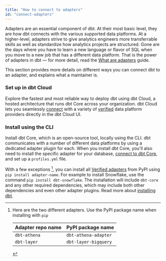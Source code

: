 ```yaml
---
title: "How to connect to adapters"
id: "connect-adapters"
---
```


Adapters are an essential component of dbt. At their most basic level, they are how dbt connects with the various supported data platforms. At a higher-level, adapters strive to give analytics engineers more transferrable skills as well as standardize how analytics projects are structured. Gone are the days where you have to learn a new language or flavor of SQL when you move to a new job that has a different data platform. That is the power of adapters in dbt &mdash; for more detail, read the [What are adapters](/guides/dbt-ecosystem/adapter-development/1-what-are-adapters) guide.

This section provides more details on different ways you can connect dbt to an adapter, and explains what a maintainer is.

### Set up in dbt Cloud

Explore the fastest and most reliable way to deploy dbt using dbt Cloud, a hosted architecture that runs dbt Core across your organization. dbt Cloud lets you seamlessly [connect](/docs/cloud/about-cloud-setup) with a variety of [verified](/docs/supported-data-platforms) data platform providers directly in the dbt Cloud UI.

### Install using the CLI

Install dbt Core, which is an open-source tool, locally using the CLI. dbt communicates with a number of different data platforms by using a dedicated  adapter plugin for each. When you install dbt Core, you'll also need to install the specific adapter for your database, [connect to dbt Core](/docs/core/about-core-setup), and set up a `profiles.yml` file.

With a few exceptions [^1], you can install all [Verified adapters](/docs/supported-data-platforms) from PyPI using `pip install adapter-name`. For example to install Snowflake, use the command `pip install dbt-snowflake`. The installation will include `dbt-core` and any other required dependencies, which may include both other dependencies and even other adapter plugins. Read more about [installing dbt](/docs/core/installation).

[^1]: Here are the two different adapters. Use the PyPI package name when installing with `pip`

    | Adapter repo name | PyPI package name    |
    | ----------------- | -------------------- |
    | `dbt-athena`      | `dbt-athena-adapter` |
    | `dbt-layer`       | `dbt-layer-bigquery` |
